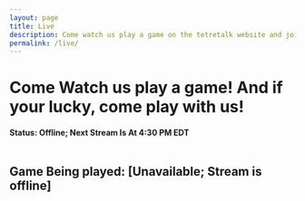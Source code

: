 ```yaml
---
layout: page
title: Live
description: Come watch us play a game on the tetretalk website and join us in the game to be in the stream!
permalink: /live/
---
```



# Come Watch us play a game! And if your lucky, come play with us!


#### Status: Offline; Next Stream Is At 4:30 PM EDT



<div>
  <img src"https://image.ibb.co/dyahGU/Screenshot_2018_08_14_at_4_00_20_PM.png" >
</div>

## Game Being played: [Unavailable; Stream is offline]


